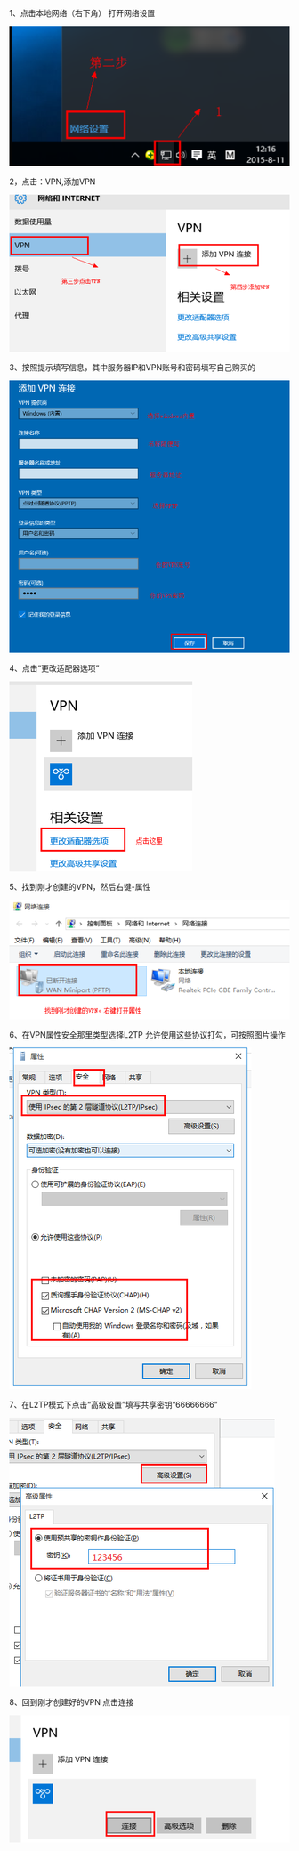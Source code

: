 1、点击本地网络（右下角） 打开网络设置

![Screenshot](img/10p1.png)

2，点击：VPN,添加VPN

![Screenshot](img/10p2.png)

3、按照提示填写信息，其中服务器IP和VPN账号和密码填写自己购买的
 
![Screenshot](img/10p3.png)

4、点击“更改适配器选项”

![Screenshot](img/10p4.png)

5、找到刚才创建的VPN，然后右键-属性

 ![Screenshot](img/10p5.png)

6、在VPN属性安全那里类型选择L2TP 允许使用这些协议打勾，可按照图片操作
 
![Screenshot](img/10p6.png)

7、在L2TP模式下点击“高级设置”填写共享密钥“66666666"

![Screenshot](img/10p7.png)

8、回到刚才创建好的VPN 点击连接

![Screenshot](img/10p8.png)